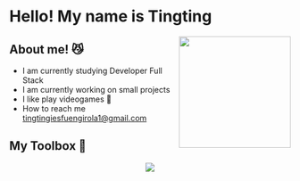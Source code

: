 # Hello! My name is Tingting
<img align='right' src='https://user-images.githubusercontent.com/5713670/87202985-820dcb80-c2b6-11ea-9f56-7ec461c497c3.gif' width='200'>

## About me! 😼
- I am currently studying Developer Full Stack
- I am currently working on small projects
- I like play videogames 👾
- How to reach me tingtingiesfuengirola1@gmail.com

## My Toolbox 🚀
<p align="center">
  <a href="https://skillicons.dev">
    <img src="https://skillicons.dev/icons?i=python,react,js,npm,mysql,bootstrap,html,css," />
  </a>
</p>
